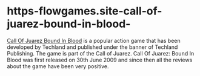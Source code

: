 # https-flowgames.site-call-of-juarez-bound-in-blood-
[Call Of Juarez Bound In Blood](https://flowgames.site/call-of-juarez-bound-in-blood/) is a popular action game that has been developed by Techland and published under the banner of Techland Publishing. The game is part of the Call of Juarez. Call Of Juarez: Bound In Blood was first released on 30th June 2009 and since then all the reviews about the game have been very positive.
